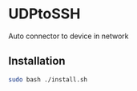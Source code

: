# UDPtoSSH

Auto connector to device in network

## Installation

```bash
sudo bash ./install.sh
```
